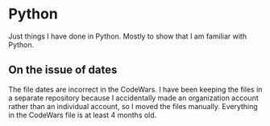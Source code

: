 # Python
Just things I have done in Python. Mostly to show that I am familiar with Python.

## On the issue of dates
The file dates are incorrect in the CodeWars. I have been keeping the files in a separate repository because I accidentally made an organization account rather than an individual account, so I moved the files manually. Everything in the CodeWars file is at least 4 months old. 
